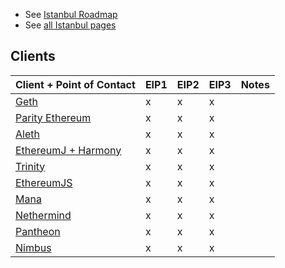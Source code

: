 <!-- TITLE: Istanbul Hardfork Client Progress Tracker -->

* See [Istanbul Roadmap](/roadmap/istanbul)
* See [all Istanbul pages](/roadmap/istanbul/all)

## Clients

|Client + Point of Contact|EIP1|EIP2|EIP3|Notes|
|---|---|---|---|---|
|[Geth](https://github.com/ethereum/go-ethereum)|x|x|x||
|[Parity Ethereum](https://github.com/paritytech/parity-ethereum)|x|x|x||
|[Aleth](https://github.com/ethereum/aleth)|x|x|x||
|[EthereumJ + Harmony](https://github.com/ethereum/ethereumj)|x|x|x||
|[Trinity](https://trinity.ethereum.org/)|x|x|x||
|[EthereumJS](https://ethereumjs.github.io/)|x|x|x||
|[Mana](https://github.com/mana-ethereum/mana)|x|x|x||
|[Nethermind](https://github.com/tkstanczak/nethermind)|x|x|x||
|[Pantheon](https://github.com/PegaSysEng/pantheon/)|x|x|x||
|[Nimbus](https://github.com/status-im/nimbus)|x|x|x||